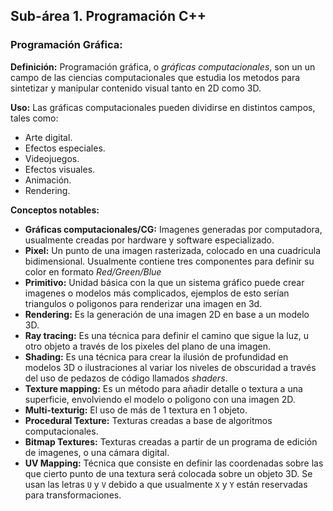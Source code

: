 ## Sub-área 1. Programación C++ ##

### Programación Gráfica: ###
**Definición:** Programación gráfica, o _gráficas computacionales_, son un un campo de las ciencias computacionales que estudia los metodos para sintetizar y manipular contenido visual tanto en 2D como 3D. 

**Uso:** Las gráficas computacionales pueden dividirse en distintos campos, tales como:
  - Arte digital.
  - Efectos especiales.
  - Videojuegos.
  - Efectos visuales.
  - Animación.
  - Rendering.

**Conceptos notables:**
  - **Gráficas computacionales/CG:** Imagenes generadas por computadora, usualmente creadas por hardware y software especializado.
  - **Pixel:** Un punto de una imagen rasterizada, colocado en una cuadricula bidimensional. Usualmente contiene tres componentes para definir su color en formato _Red/Green/Blue_
  - **Primitivo:** Unidad básica con la que un sistema gráfico puede crear imagenes o modelos más complicados, ejemplos de esto serían triangulos o poligonos para renderizar una imagen en 3d.
  - **Rendering:** Es la generación de una imagen 2D en base a un modelo 3D.
  - **Ray tracing:** Es una técnica para definir el camino que sigue la luz, u otro objeto a través de los pixeles del plano de una imagen.
  - **Shading:** Es una técnica para crear la ilusión de profundidad en modelos 3D o ilustraciones al variar los niveles de obscuridad a través del uso de pedazos de código llamados _shaders_. 
  - **Texture mapping:** Es un método para añadir detalle o textura a una superficie, envolviendo el modelo o poligono con una imagen 2D.
  - **Multi-texturig:** El uso de más de 1 textura en 1 objeto.
  - **Procedural Texture:** Texturas creadas a base de algoritmos computacionales.
  - **Bitmap Textures:** Texturas creadas a partir de un programa de edición de imagenes, o una cámara digital.
  - **UV Mapping:** Técnica que consiste en definir las coordenadas sobre las que cierto punto de una textura será colocada sobre un objeto 3D. Se usan las letras `U` y `V` debido a que usualmente `X` y `Y` están reservadas para transformaciones.
  
